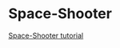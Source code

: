 # Space-Shooter

[Space-Shooter tutorial](https://unity3d.com/learn/tutorials/s/space-shooter-tutorial)
